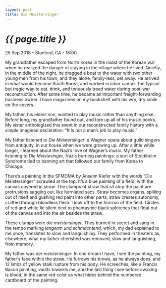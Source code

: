 ```yaml
---
layout: post
title: Die Meistersinger
---
```


<i>{{ page.title }}</i>
================

<p class="meta">25 Sep 2018 - Stanford, CA - 18:00</p>

My grandfather escaped from North Korea in the midst of the Korean war when he realized the danger of staying in the village where he lived. Quietly, in the middle of the night, he dragged a boat to the water with two other young men from his town, and they alone, family-less, set away. He arrived in what would become South Korea, and worked in labor camps, the typical but tragic way to eat, drink, and tenuously tread water during post-war reconstruction. After some time, he became an important freight-forwarding business owner. I have magazines on my bookshelf with his wry, dry smile on the covers.    

My father, his eldest son, wanted to play music rather than anything else. Before long, my grandfather found out, and tore up all of his music books. My sister anthologized this event in our reconstructed family history with a simple imagined declaration: “It is not a man’s job to play music.”    

My father listened to _Die Meistersinger_, a Wagner opera about guild singers from antiquity, in our house when we were growing up. After a little while longer, I learned about the Nazi’s love of Wagner’s music. My father listening to _Die Meistesinger_, Nazis burning paintings: a sort of Stockholm Syndrome tied to banning art that followed our family from Korea to Chicago.    

There’s a painting in the SFMOMA by Anselm Kiefer with the words “Die Meistersinger” scrawled at the top. It’s a blue painting of a field, with the canvas covered in straw. The clumps of straw that sit atop the paint are protrusions sagging out, like herniated sacs. Straw becomes organs, spilling out of itself and gushing red paint into other parts; straw creates autonomy, crafted through bloodless flesh. I look off to the horizon of the field. Circles of red and white lie silent next to phantasmic black splotches that float out of the canvas and into the air besides the straw.    

These clumps were _die meistersinger_. They burned in secret and sang in the tempo marking _langsam und schmachtend_, which, my dad explained to me once, translates to slow and languishing. They performed in theaters as, elsewhere, what my father cherished was removed, slow and languishing, from memory.    

My father was _der meistersinger_. In one dream I have, I see the painting, my father’s face within the straw. He furrows his brows, as he always does, and 12 limbs of yellow stalk rupture from his body. He screeches, like a Francis Bacon painting, vaults towards me, and the last thing I see before awaking is blood, in the same red color as what hides behind the numbered cardboard of the painting.